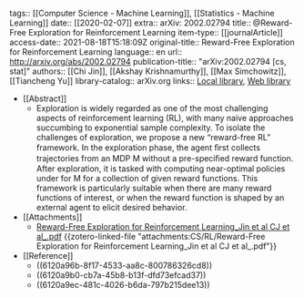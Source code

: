 tags:: [[Computer Science - Machine Learning]], [[Statistics - Machine Learning]]
date:: [[2020-02-07]]
extra:: arXiv: 2002.02794
title:: @Reward-Free Exploration for Reinforcement Learning
item-type:: [[journalArticle]]
access-date:: 2021-08-18T15:18:09Z
original-title:: Reward-Free Exploration for Reinforcement Learning
language:: en
url:: http://arxiv.org/abs/2002.02794
publication-title:: "arXiv:2002.02794 [cs, stat]"
authors:: [[Chi Jin]], [[Akshay Krishnamurthy]], [[Max Simchowitz]], [[Tiancheng Yu]]
library-catalog:: arXiv.org
links:: [Local library](zotero://select/library/items/QI2Y8JBX), [Web library](https://www.zotero.org/users/6737550/items/QI2Y8JBX)

- [[Abstract]]
	- Exploration is widely regarded as one of the most challenging aspects of reinforcement learning (RL), with many naive approaches succumbing to exponential sample complexity. To isolate the challenges of exploration, we propose a new “reward-free RL” framework. In the exploration phase, the agent ﬁrst collects trajectories from an MDP M without a pre-speciﬁed reward function. After exploration, it is tasked with computing near-optimal policies under for M for a collection of given reward functions. This framework is particularly suitable when there are many reward functions of interest, or when the reward function is shaped by an external agent to elicit desired behavior.
- [[Attachments]]
	- [Reward-Free Exploration for Reinforcement Learning_Jin et al CJ et al_.pdf](zotero://select/library/items/669PFNMP) {{zotero-linked-file "attachments:CS/RL/Reward-Free Exploration for Reinforcement Learning_Jin et al CJ et al_.pdf"}}
- [[Reference]]
	- ((6120a96b-8f17-4533-aa8c-800786326cd8))
	- ((6120a9b0-cb7a-45b8-b13f-dfd73efcad37))
	- ((6120a9ec-481c-4026-b6da-797b215dee13))